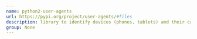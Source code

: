 ```yaml
---
name: python2-user-agents
url: https://pypi.org/project/user-agents/#files
description: library to identify devices (phones, tablets) and their capabilities by parsing (browser/HTTP) user agent strings. URL : https://pypi.org/project/user-agents/#files Groups : None
group: None
---
```

